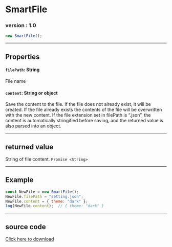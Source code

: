 # SmartFile
### version : 1.0

```js
new SmartFile();
```

___
## Properties
#### `filePath`: String
File name
#### `content`: String or object
Save the content to the file. If the file does not already exist, it will be created. If the file already exists the contents of the file will be overwritten with the new content. If the file extension set in filePath is “.json”, the content is automatically stringified before saving, and the returned value is also parsed into an object.

___
## returned value
String of file content.
`Promise <String>`

___
## Example
```js
const NewFile = new SmartFile();
NewFile.filePath = "setting.json";
NewFile.content = { theme: "dark" };
log(NewFile.content);  // { theme: "dark" }
```

___
## source code
[Click here to download](https://github.com/AtomS1101/SmartFile/blob/main/SmartFile.js)
